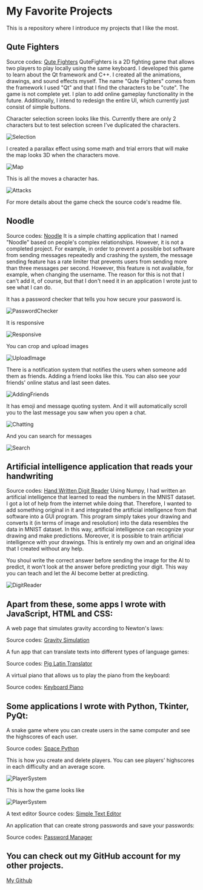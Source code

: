 # My Favorite Projects
This is a repository where I introduce my projects that I like the most.

## Qute Fighters
Source codes: <a href="https://github.com/ugurozdemir97/QuteFighters">Qute Fighters</a>
QuteFighters is a 2D fighting game that allows two players to play locally using the same keyboard. I developed this game to learn about the Qt framework and C++. I created all the animations, drawings, and sound effects myself. The name "Qute Fighters" comes from the framework I used "Qt" and that I find the characters to be "cute". The game is not complete yet. I plan to add online gameplay functionality in the future. Additionally, I intend to redesign the entire UI, which currently just consist of simple buttons. 

Character selection screen looks like this. Currently there are only 2 characters but to test selection screen I've duplicated the characters.

![Selection](https://github.com/ugurozdemir97/myprojects/assets/64408736/a40ddeb9-dc5c-4a9b-896d-9b0c846b2367)

I created a parallax effect using some math and trial errors that will make the map looks 3D when the characters move.

![Map](https://github.com/ugurozdemir97/myprojects/assets/64408736/2aea4587-212c-4c34-b077-9f06ced36af8)

This is all the moves a character has.

![Attacks](https://github.com/ugurozdemir97/QuteFighters/assets/64408736/fbe57f13-ab4a-4fd1-9461-e8f5990f19c5)

For more details about the game check the source code's readme file.

## Noodle
Source codes: <a href="https://github.com/ugurozdemir97/Noodle">Noodle</a>
It is a simple chatting application that I named "Noodle" based on people's complex relationships. However, it is not a completed project. For example, in order to prevent a possible bot software from sending messages repeatedly and crashing the system, the message sending feature has a rate limiter that prevents users from sending more than three messages per second. However, this feature is not available, for example, when changing the username. The reason for this is not that I can't add it, of course, but that I don't need it in an application I wrote just to see what I can do.

It has a password checker that tells you how secure your password is.

![PasswordChecker](https://github.com/ugurozdemir97/myprojects/assets/64408736/12a30b88-0ec1-4d82-886d-c45c076a9811)

It is responsive

![Responsive](https://github.com/ugurozdemir97/myprojects/assets/64408736/c798b285-1d1c-4233-9703-19b3e57c01a5)

You can crop and upload images

![UploadImage](https://github.com/ugurozdemir97/myprojects/assets/64408736/7ce9d680-762a-4bdb-9339-aac0c00aaf82)

There is a notification system that notifies the users when someone add them as friends. Adding a friend looks like this. You can also see your friends' online status and last seen dates. 

![AddingFriends](https://github.com/ugurozdemir97/myprojects/assets/64408736/c2425625-d2b3-4b46-b088-a4407fd336c4)

It has emoji and message quoting system. And it will automatically scroll you to the last message you saw when you open a chat.

![Chatting](https://github.com/ugurozdemir97/myprojects/assets/64408736/cc29c59e-cfff-456c-9508-76766aeab881)

And you can search for messages

![Search](https://github.com/ugurozdemir97/myprojects/assets/64408736/4891cb1e-afba-40c3-b1c7-ca7e3492a501)

## Artificial intelligence application that reads your handwriting
Source codes: <a href="https://github.com/ugurozdemir97/Hand-Written-Digit-Reader">Hand Written Digit Reader</a> 
Using Numpy, I had written an artificial intelligence that learned to read the numbers in the MNIST dataset. I got a lot of help from the internet while doing that. Therefore, I wanted to add something original in it and integrated the artificial intelligence from that software into a GUI program. This program simply takes your drawing and converts it (in terms of image and resolution) into the data resembles the data in MNIST dataset. In this way, artificial intelligence can recognize your drawing and make predictions. Moreover, it is possible to train artificial intelligence with your drawings. This is entirely my own and an original idea that I created without any help.

You shoul write the correct answer before sending the image for the AI to predict, it won't look at the answer before predicting your digit. This way you can teach and let the AI become better at predicting.

![DigitReader](https://github.com/ugurozdemir97/myprojects/assets/64408736/bb8550e8-4669-4fa6-85c8-cd861d6c67ed)

## Apart from these, some apps I wrote with JavaScript, HTML and CSS:

A web page that simulates gravity according to Newton's laws:

Source codes: <a href="https://github.com/ugurozdemir97/Gravity-Simulation">Gravity Simulation</a>

A fun app that can translate texts into different types of language games:

Source codes: <a href="https://github.com/ugurozdemir97/Pig-Latin-Translator-Website">Pig Latin Translator</a>

A virtual piano that allows us to play the piano from the keyboard:

Source codes: <a href="https://github.com/ugurozdemir97/Keyboard-Piano">Keyboard Piano</a>

## Some applications I wrote with Python, Tkinter, PyQt:

A snake game where you can create users in the same computer and see the highscores of each user. 

Source codes: <a href="https://github.com/ugurozdemir97/Snake-Game">Space Python</a>

This is how you create and delete players. You can see players' highscores in each difficulty and an average score. 

![PlayerSystem](https://github.com/ugurozdemir97/myprojects/assets/64408736/a345f2e8-86f0-44e4-89f8-a734f8c04a7a)

This is how the game looks like

![PlayerSystem](https://github.com/ugurozdemir97/myprojects/assets/64408736/a345f2e8-86f0-44e4-89f8-a734f8c04a7a)

A text editor
Source codes: <a href="https://github.com/ugurozdemir97/Simple-Text-Editor">Simple Text Editor</a>

An application that can create strong passwords and save your passwords:

Source codes: <a href="https://github.com/ugurozdemir97/Password-Manager">Password Manager</a>

## You can check out my GitHub account for my other projects.

<a href="https://github.com/ugurozdemir97">My Github</a>
